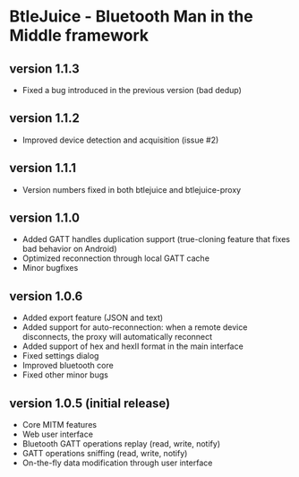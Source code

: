 BtleJuice - Bluetooth Man in the Middle framework
=================================================

version 1.1.3
-------------

* Fixed a bug introduced in the previous version (bad dedup)


version 1.1.2
-------------

* Improved device detection and acquisition (issue #2)

version 1.1.1
-------------

* Version numbers fixed in both btlejuice and btlejuice-proxy

version 1.1.0
-------------

* Added GATT handles duplication support (true-cloning feature that fixes bad behavior on Android)
* Optimized reconnection through local GATT cache
* Minor bugfixes


version 1.0.6
-------------

* Added export feature (JSON and text)
* Added support for auto-reconnection: when a remote device disconnects, the proxy will automatically reconnect
* Added support of hex and hexII format in the main interface
* Fixed settings dialog
* Improved bluetooth core
* Fixed other minor bugs


version 1.0.5 (initial release)
-------------------------------

* Core MITM features
* Web user interface
* Bluetooth GATT operations replay (read, write, notify)
* GATT operations sniffing (read, write, notify)
* On-the-fly data modification through user interface
